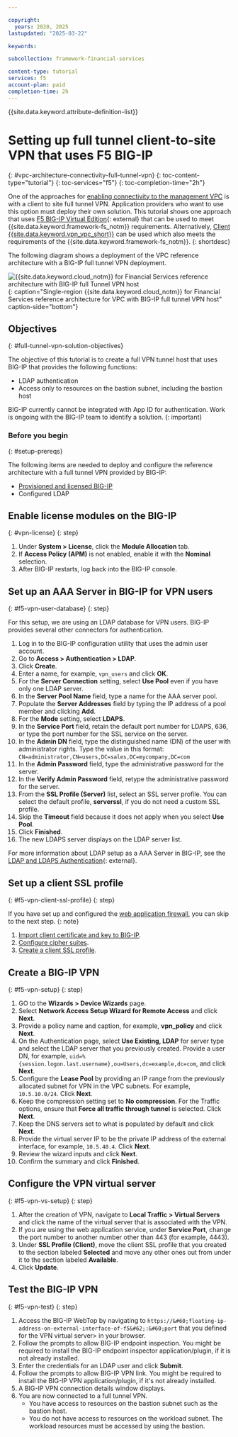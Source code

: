```yaml
---

copyright:
  years: 2020, 2025
lastupdated: "2025-03-22"

keywords:

subcollection: framework-financial-services

content-type: tutorial
services: f5
account-plan: paid
completion-time: 2h
---
```


{{site.data.keyword.attribute-definition-list}}

# Setting up full tunnel client-to-site VPN that uses F5 BIG-IP
{: #vpc-architecture-connectivity-full-tunnel-vpn}
{: toc-content-type="tutorial"}
{: toc-services="f5"}
{: toc-completion-time="2h"}

One of the approaches for [enabling connectivity to the management VPC](/docs/framework-financial-services?topic=framework-financial-services-vpc-architecture-connectivity-management) is with a client to site full tunnel VPN. Application providers who want to use this option must deploy their own solution. This tutorial shows one approach that uses [F5 BIG-IP Virtual Edition](https://www.f5.com/trials/big-ip-virtual-edition){: external} that can be used to meet {{site.data.keyword.framework-fs_notm}} requirements. Alternatively, [Client {{site.data.keyword.vpn_vpc_short}}](/docs/vpc?topic=vpc-vpn-client-to-site-overview) can be used which also meets the requirements of the {{site.data.keyword.framework-fs_notm}}.
{: shortdesc}

The following diagram shows a deployment of the VPC reference architecture with a BIG-IP full tunnel VPN deployment.

![{{site.data.keyword.cloud_notm}} for Financial Services reference architecture with BIG-IP full Tunnel VPN host ](../../images/f5-bigip/fsv2.0/vpc-single-region-f5-fsv2.0.1.svg){: caption="Single-region {{site.data.keyword.cloud_notm}} for Financial Services reference architecture for VPC with BIG-IP full tunnel VPN host" caption-side="bottom"}

## Objectives
{: #full-tunnel-vpn-solution-objectives}

The objective of this tutorial is to create a full VPN tunnel host that uses BIG-IP that provides the following functions:

* LDAP authentication
* Access only to resources on the bastion subnet, including the bastion host

BIG-IP currently cannot be integrated with App ID for authentication.  Work is ongoing with the BIG-IP team to identify a solution.
{: important}

### Before you begin
{: #setup-prereqs}

The following items are needed to deploy and configure the reference architecture with a full tunnel VPN provided by BIG-IP:

* [Provisioned and licensed BIG-IP](/docs/framework-financial-services?topic=framework-financial-services-vpc-architecture-connectivity-f5-tutorial)
* Configured LDAP

## Enable license modules on the BIG-IP
{: #vpn-license}
{: step}

1. Under **System > License**, click the **Module Allocation** tab.
1. If **Access Policy (APM)** is not enabled, enable it with the **Nominal** selection.
1. After BIG-IP restarts, log back into the BIG-IP console.

## Set up an AAA Server in BIG-IP for VPN users
{: #f5-vpn-user-database}
{: step}

For this setup, we are using an LDAP database for VPN users. BIG-IP provides several other connectors for authentication.

1. Log in to the BIG-IP configuration utility that uses the admin user account.
2. Go to **Access > Authentication > LDAP**.
3. Click **Create**.
4. Enter a name, for example, `vpn_users` and click **OK**.
5. For the **Server Connection** setting, select **Use Pool** even if you have only one LDAP server.
6. In the **Server Pool Name** field, type a name for the AAA server pool.
7. Populate the **Server Addresses** field by typing the IP address of a pool member and clicking **Add**.
8. For the **Mode** setting, select **LDAPS**.
9. In the **Service Port** field, retain the default port number for LDAPS, 636, or type the port number for the SSL service on the server.
10. In the **Admin DN** field, type the distinguished name (DN) of the user with administrator rights. Type the value in this format: `CN=administrator,CN=users,DC=sales,DC=mycompany,DC=com`
11. In the **Admin Password** field, type the administrative password for the server.
12. In the **Verify Admin Password** field, retype the administrative password for the server.
13. From the **SSL Profile (Server)** list, select an SSL server profile. You can select the default profile, **serverssl**, if you do not need a custom SSL profile.
14. Skip the **Timeout** field because it does not apply when you select **Use Pool**.
15. Click **Finished**.
16. The new LDAPS server displays on the LDAP server list.

For more information about LDAP setup as a AAA Server in BIG-IP, see the [LDAP and LDAPS Authentication](https://techdocs.f5.com/en-us/bigip-16-1-0/big-ip-access-policy-manager-authentication-methods/ldap-and-ldaps-authentication.html){: external}.

## Set up a client SSL profile
{: #f5-vpn-client-ssl-profile}
{: step}

If you have set up and configured the [web application firewall](/docs/framework-financial-services?topic=framework-financial-services-vpc-architecture-connectivity-waf-tutorial), you can skip to the next step.
{: note}

1. [Import client certificate and key to BIG-IP](/docs/framework-financial-services?topic=framework-financial-services-vpc-architecture-connectivity-waf-tutorial#client-certs-key).
1. [Configure cipher suites](/docs/framework-financial-services?topic=framework-financial-services-vpc-architecture-connectivity-waf-tutorial#f5-waf-ciphers).
1. [Create a client SSL profile](/docs/framework-financial-services?topic=framework-financial-services-vpc-architecture-connectivity-waf-tutorial#ssl-profiles).

## Create a BIG-IP VPN
{: #f5-vpn-setup}
{: step}

1. GO to the **Wizards > Device Wizards** page.
2. Select **Network Access Setup Wizard for Remote Access** and click **Next**.
3. Provide a policy name and caption, for example, **vpn_policy** and click **Next**.
4. On the Authentication page, select **Use Existing, LDAP** for server type and select the LDAP server that you previously created. Provide a user DN, for example, `uid=%{session.logon.last.username},ou=Users,dc=example,dc=com`, and click **Next**.
5. Configure the **Lease Pool** by providing an IP range from the previously allocated subnet for VPN in the VPC subnets. For example, `10.5.10.0/24`. Click **Next**.
6. Keep the compression setting set to **No compression**. For the Traffic options, ensure that **Force all traffic through tunnel** is selected. Click **Next**.
7. Keep the DNS servers set to what is populated by default and click **Next**.
8. Provide the virtual server IP to be the private IP address of the external interface, for example, `10.5.40.4`. Click **Next**.
9. Review the wizard inputs and click **Next**.
10. Confirm the summary and click **Finished**.

## Configure the VPN virtual server
{: #f5-vpn-vs-setup}
{: step}

1. After the creation of VPN, navigate to **Local Traffic > Virtual Servers** and click the name of the virtual server that is associated with the VPN.
1. If you are using the web application service, under **Service Port**, change the port number to another number other than 443 (for example, 4443).
1. Under **SSL Profile (Client)**, move the client SSL profile that you created to the section labeled **Selected** and move any other ones out from under it to the section labeled **Available**.
1. Click **Update**.

## Test the BIG-IP VPN
{: #f5-vpn-test}
{: step}

1. Access the BIG-IP WebTop by navigating to `https://&#60;floating-ip-address-on-external-interface-of-f5&#62;:&#60;port` that you defined for the VPN virtual server&#62; in your browser.
2. Follow the prompts to allow BIG-IP endpoint inspection. You might be required to install the BIG-IP endpoint inspector application/plugin, if it is not already installed. 
3. Enter the credentials for an LDAP user and click **Submit**.
4. Follow the prompts to allow BIG-IP VPN link. You might be required to install the BIG-IP VPN application/plugin, if it's not already installed.
5. A BIG-IP VPN connection details window displays.
6. You are now connected to a full tunnel VPN.
   * You have access to resources on the bastion subnet such as the bastion host. 
   * You do not have access to resources on the workload subnet. The workload resources must be accessed by using the bastion.
